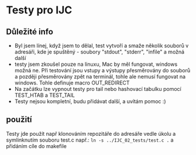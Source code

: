 # Testy pro IJC

## Důležité info

- Byl jsem línej, když jsem to dělal, test vytvoří a smaže několik souborů v adresáři, kde je spuštěný - soubory "stdout", "stderr", "infile" a možná další
- testy jsem zkoušel pouze na linuxu, Mac by měl fungovat, windows možná ne. Při testování jsou vstupy a výstupy přesměrovány do souborů a později přesměrovány zpět na terminál, tohle ale nemusí fungovat na windows. Tohle definuje macro OUT_REDIRECT
- Na začátku lze vypnout testy pro tail nebo hashovací tabulku pomocí TEST_HTAB a TEST_TAIL
- Testy nejsou kompletní, budu přidávat další, a uvítám pomoc :)

## použití

Testy jde použít např klonováním repozitáře do adresáře vedle úkolu a symlinknutím souboru test.c
např.:
`ln -s ../IJC_02_tests/test.c .`
a přidáním cíle do makefile
